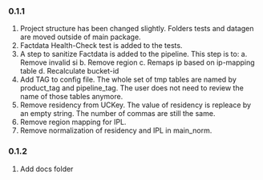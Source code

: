 ### 0.1.1
1. Project structure has been changed slightly. Folders tests and datagen are moved outside of main package.
2. Factdata Health-Check test is added to the tests.
3. A step to sanitize Factdata is added to the pipeline. This step is to:
    a. Remove invalid si
    b. Remove region
    c. Remaps ip based on ip-mapping table
    d. Recalculate bucket-id
4. Add TAG to config file. The whole set of tmp tables are named by product_tag and pipeline_tag. The user does not need to review the name of those tables anymore. 
5. Remove residency from UCKey. The value of residency is repleace by an empty string. The number of commas are still the same.
6. Remove region mapping for IPL.
7. Remove normalization of residency and IPL in main_norm.

### 0.1.2
1. Add docs folder